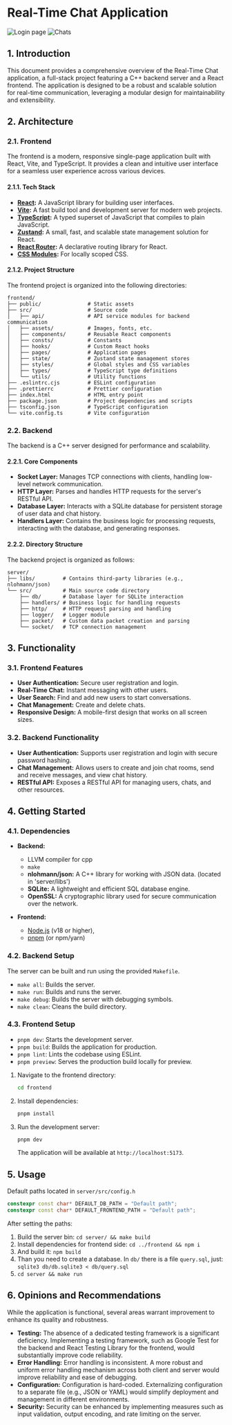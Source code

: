 # Real-Time Chat Application

![Login page](./images/login-page.png)
![Chats](./images/chats.png)

## 1. Introduction

This document provides a comprehensive overview of the Real-Time Chat application, a full-stack project featuring a C++ backend server and a React frontend. The application is designed to be a robust and scalable solution for real-time communication, leveraging a modular design for maintainability and extensibility.

## 2. Architecture

### 2.1. Frontend

The frontend is a modern, responsive single-page application built with React, Vite, and TypeScript. It provides a clean and intuitive user interface for a seamless user experience across various devices.

#### 2.1.1. Tech Stack

-   **[React](https://reactjs.org/):** A JavaScript library for building user interfaces.
-   **[Vite](https://vitejs.dev/):** A fast build tool and development server for modern web projects.
-   **[TypeScript](https://www.typescriptlang.org/):** A typed superset of JavaScript that compiles to plain JavaScript.
-   **[Zustand](https://github.com/pmndrs/zustand):** A small, fast, and scalable state management solution for React.
-   **[React Router](https://reactrouter.com/):** A declarative routing library for React.
-   **[CSS Modules](https://github.com/css-modules/css-modules):** For locally scoped CSS.

#### 2.1.2. Project Structure

The frontend project is organized into the following directories:

```
frontend/
├── public/               # Static assets
├── src/                  # Source code
│   ├── api/              # API service modules for backend communication
│   ├── assets/           # Images, fonts, etc.
│   ├── components/       # Reusable React components
│   ├── consts/           # Constants
│   ├── hooks/            # Custom React hooks
│   ├── pages/            # Application pages
│   ├── state/            # Zustand state management stores
│   ├── styles/           # Global styles and CSS variables
│   ├── types/            # TypeScript type definitions
│   └── utils/            # Utility functions
├── .eslintrc.cjs         # ESLint configuration
├── .prettierrc           # Prettier configuration
├── index.html            # HTML entry point
├── package.json          # Project dependencies and scripts
├── tsconfig.json         # TypeScript configuration
└── vite.config.ts        # Vite configuration
```

### 2.2. Backend

The backend is a C++ server designed for performance and scalability.

#### 2.2.1. Core Components

-   **Socket Layer:** Manages TCP connections with clients, handling low-level network communication.
-   **HTTP Layer:** Parses and handles HTTP requests for the server's RESTful API.
-   **Database Layer:** Interacts with a SQLite database for persistent storage of user data and chat history.
-   **Handlers Layer:** Contains the business logic for processing requests, interacting with the database, and generating responses.

#### 2.2.2. Directory Structure

The backend project is organized as follows:

```
server/
├── libs/         # Contains third-party libraries (e.g., nlohmann/json)
└── src/          # Main source code directory
    ├── db/       # Database layer for SQLite interaction
    ├── handlers/ # Business logic for handling requests
    ├── http/     # HTTP request parsing and handling
    ├── logger/   # Logger module
    ├── packet/   # Custom data packet creation and parsing
    └── socket/   # TCP connection management
```

## 3. Functionality

### 3.1. Frontend Features

-   **User Authentication:** Secure user registration and login.
-   **Real-Time Chat:** Instant messaging with other users.
-   **User Search:** Find and add new users to start conversations.
-   **Chat Management:** Create and delete chats.
-   **Responsive Design:** A mobile-first design that works on all screen sizes.

### 3.2. Backend Functionality

-   **User Authentication:** Supports user registration and login with secure password hashing.
-   **Chat Management:** Allows users to create and join chat rooms, send and receive messages, and view chat history.
-   **RESTful API:** Exposes a RESTful API for managing users, chats, and other resources.

## 4. Getting Started

### 4.1. Dependencies

-   **Backend:**
    - LLVM compiler for cpp
    - `make`
    - **nlohmann/json:** A C++ library for working with JSON data. (located in 'server/libs')
    - **SQLite:** A lightweight and efficient SQL database engine.
    - **OpenSSL:** A cryptographic library used for secure communication over the network.

-   **Frontend:**
    - [Node.js](https://nodejs.org/) (v18 or higher),
    - [pnpm](https://pnpm.io/) (or npm/yarn)

### 4.2. Backend Setup

The server can be built and run using the provided `Makefile`.

-   `make all`: Builds the server.
-   `make run`: Builds and runs the server.
-   `make debug`: Builds the server with debugging symbols.
-   `make clean`: Cleans the build directory.

### 4.3. Frontend Setup

-   `pnpm dev`: Starts the development server.
-   `pnpm build`: Builds the application for production.
-   `pnpm lint`: Lints the codebase using ESLint.
-   `pnpm preview`: Serves the production build locally for preview.

1.  Navigate to the frontend directory:
    ```bash
    cd frontend
    ```
2.  Install dependencies:
    ```bash
    pnpm install
    ```
3.  Run the development server:
    ```bash
    pnpm dev
    ```
    The application will be available at `http://localhost:5173`.

## 5. Usage

Default paths located in `server/src/config.h`

```cpp
constexpr const char* DEFAULT_DB_PATH = "Default path";
constexpr const char* DEFAULT_FRONTEND_PATH = "Default path";
```

After setting the paths:
1. Build the server bin: `cd server/ && make build`
2. Install dependencies for frontend side: `cd ../frontend && npm i`
4. And build it: `npm build`
5. Than you need to create a database. In `db/` there is a file `query.sql`, just: `sqlite3 db/db.sqlite3 < db/query.sql`
6. `cd server && make run`

## 6. Opinions and Recommendations

While the application is functional, several areas warrant improvement to enhance its quality and robustness.

-   **Testing:** The absence of a dedicated testing framework is a significant deficiency. Implementing a testing framework, such as Google Test for the backend and React Testing Library for the frontend, would substantially improve code reliability.
-   **Error Handling:** Error handling is inconsistent. A more robust and uniform error handling mechanism across both client and server would improve reliability and ease of debugging.
-   **Configuration:** Configuration is hard-coded. Externalizing configuration to a separate file (e.g., JSON or YAML) would simplify deployment and management in different environments.
-   **Security:** Security can be enhanced by implementing measures such as input validation, output encoding, and rate limiting on the server.
